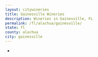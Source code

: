 ```yaml
---
layout: citywineries
title: Gainesville Wineries
description: Wineries in Gainesville, FL
permalink: /fl/alachua/gainesville/
state: fl
county: alachua
city: gainesville
---
```

-
